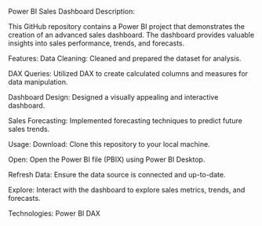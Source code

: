 Power BI Sales Dashboard
Description:

This GitHub repository contains a Power BI project that demonstrates the creation of an advanced sales dashboard. The dashboard provides valuable insights into sales performance, trends, and forecasts.

Features:
Data Cleaning: Cleaned and prepared the dataset for analysis.

DAX Queries: Utilized DAX to create calculated columns and measures for data manipulation.

Dashboard Design: Designed a visually appealing and interactive dashboard.

Sales Forecasting: Implemented forecasting techniques to predict future sales trends.

Usage:
Download: Clone this repository to your local machine.

Open: Open the Power BI file (PBIX) using Power BI Desktop.

Refresh Data: Ensure the data source is connected and up-to-date.

Explore: Interact with the dashboard to explore sales metrics, 
trends, and forecasts.

Technologies:
Power BI
DAX

